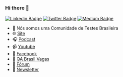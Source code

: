 ### Hi there 👋
[![Linkedin Badge](https://img.shields.io/badge/-LinkedIn-blue?style=flat-square&logo=Linkedin&logoColor=white&link=https://www.linkedin.com/company/agile-testers/)](https://www.linkedin.com/company/agile-testers/)
[![Twitter Badge](https://img.shields.io/badge/-Twitter-1ca0f1?style=flat-square&labelColor=1ca0f1&logo=twitter&logoColor=white&link=https://twitter.com/agile_testers)](https://twitter.com/agile_testers)
[![Medium Badge](https://img.shields.io/badge/-@assertqualityassurance-03a57a?style=flat-square&labelColor=000000&logo=Medium&link=https://medium.com/assertqualityassurance)](https://medium.com/assertqualityassurance)

- 🔭 Nós somos uma Comunidade de Testes Brasileira
- 🌐 [Site](http://agiletesters.com.br/)
- :headphones: [Podcast](https://anchor.fm/qansei)
- :video_camera: [Youtube](https://www.youtube.com/agiletesters)
- :blue_book: [Facebook](https://www.facebook.com/agiletesters)
- :email: [QA Brasil Vagas](https://github.com/qa-brasil/vagas)
- :wave: [Fórum](https://github.com/AgileTesters/forum)
- :newspaper: [Newsletter](https://www.getrevue.co/profile/agile-testers)

